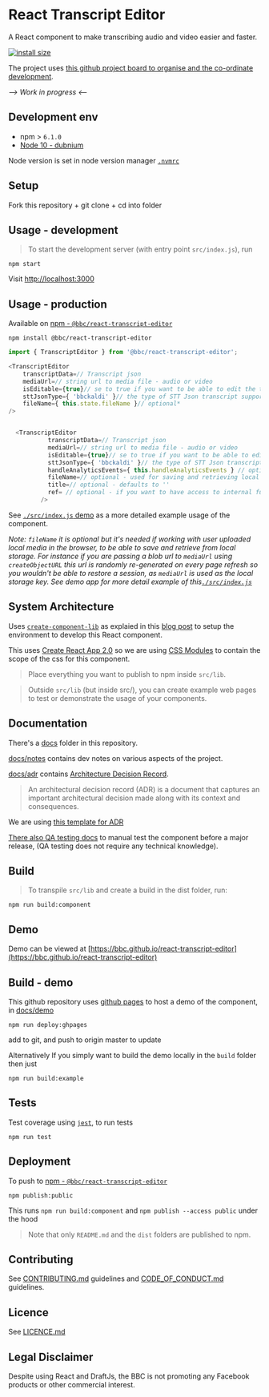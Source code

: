 # React Transcript Editor

<!-- _One liner_ -->
A React component to make transcribing audio and video easier and faster.

[![install size](https://packagephobia.now.sh/badge?p=@bbc/react-transcript-editor)](https://packagephobia.now.sh/result?p=@bbc/react-transcript-editor)

The project uses [this github project board to organise and the co-ordinate development](https://github.com/bbc/react-transcript-editor/projects/1).

_--> Work in progress <--_ 

<!-- _Screenshot of UI - optional_ -->

## Development env

 <!-- _How to run the development environment_ -->

- npm > `6.1.0`
- [Node 10 - dubnium](https://scotch.io/tutorials/whats-new-in-node-10-dubnium)

Node version is set in node version manager [`.nvmrc`](https://github.com/creationix/nvm#nvmrc)

<!-- _Coding style convention ref optional, eg which linter to use_ -->

<!-- _Linting, github pre-push hook - optional_ -->


## Setup

<!-- _stack - optional_ -->
<!-- _How to build and run the code/app_ -->

Fork this repository + git clone + cd into folder 

## Usage - development

<!-- git clone git@github.com:bbc/react-transcript-editor.git -->

> To start the development server (with entry point `src/index.js`), run

```
npm start
```

Visit [http://localhost:3000](http://localhost:3000)


## Usage - production

<!-- npm install react-transcript-editor -->

<!-- exampel usage - require etc.. -->
<!-- https://www.npmjs.com/package/@bbc/react-transcript-editor -->

Available on [npm - `@bbc/react-transcript-editor`](https://www.npmjs.com/package/@bbc/react-transcript-editor)

```
npm install @bbc/react-transcript-editor
```

```js
import { TranscriptEditor } from '@bbc/react-transcript-editor';

<TranscriptEditor
    transcriptData=// Transcript json
    mediaUrl=// string url to media file - audio or video 
    isEditable={true}// se to true if you want to be able to edit the text
    sttJsonType={ 'bbckaldi' }// the type of STT Json transcript supported.
    fileName={ this.state.fileName }// optional*
/>


  <TranscriptEditor
           transcriptData=// Transcript json
           mediaUrl=// string url to media file - audio or video 
           isEditable={true}// se to true if you want to be able to edit the text
           sttJsonType={ 'bbckaldi' }// the type of STT Json transcript supported.
           handleAnalyticsEvents={ this.handleAnalyticsEvents } // optional - if you want to collect analytics events.
           fileName=// optional - used for saving and retrieving local storage blob files 
           title=// optional - defaults to ''
           ref= // optional - if you want to have access to internal functions such as retrieving content from the editor. eg to save to a server/db.
         />
```
See [`./src/index.js` demo](./src/index.js) as a more detailed example usage of the component.

_Note: `fileName` it is optional but it's needed if working with user uploaded local media in the browser, to be able to save and retrieve from local storage. For instance if you are passing a blob url to `mediaUrl` using `createObjectURL` this url is randomly re-generated on every page refresh so you wouldn't be able to restore a session, as `mediaUrl` is used as the local storage key. See demo app for more detail example of this[`./src/index.js`](./src/index.js)_


## System Architecture

<!-- _High level overview of system architecture_ -->

Uses [`create-component-lib`](https://www.npmjs.com/package/create-component-lib) as explaied in this [blog post](https://hackernoon.com/creating-a-library-of-react-components-using-create-react-app-without-ejecting-d182df690c6b) to setup the environment to develop this React component.

This uses [Create React App 2.0](https://reactjs.org/blog/2018/10/01/create-react-app-v2.html) so we are using [CSS Modules](https://github.com/css-modules/css-modules) to contain the scope of the css for this component.

> Place everything you want to publish to npm inside `src/lib`. 

> Outside `src/lib` (but inside src/), you can create example web pages to test or demonstrate the usage of your components.

## Documentation 

There's a [docs](./docs) folder in this repository. 

[docs/notes](./docs/notes) contains dev notes on various aspects of the project.

[docs/adr](./docs/adr) contains [Architecture Decision Record](https://github.com/joelparkerhenderson/architecture_decision_record).

> An architectural decision record (ADR) is a document that captures an important architectural decision made along with its context and consequences.

We are using [this template for ADR](https://gist.github.com/iaincollins/92923cc2c309c2751aea6f1b34b31d95)

[There also QA testing docs](./docs/qa/README.md) to manual test the component before a major release, (QA testing does not require any technical knowledge).

## Build

<!-- _How to run build_ -->

> To transpile `src/lib` and create a build in the dist folder, run:

```
npm run build:component
```

## Demo 

Demo can be viewed at [https://bbc.github.io/react-transcript-editor](https://bbc.github.io/react-transcript-editor)

<!-- https://github.com/gitname/react-gh-pages 
-->


## Build - demo 

This github repository uses [github pages](https://pages.github.com/) to host a demo of the component, in [docs/demo](./docs/demo)

```
npm run deploy:ghpages
```

add to git, and push to origin master to update

<!-- https://help.github.com/articles/user-organization-and-project-pages/#project-pages-sites -->

Alternatively If you simply want to build the demo locally in the `build` folder then just

```
npm run build:example
```

## Tests

<!-- _How to carry out tests_ -->

Test coverage using [`jest`](https://jestjs.io/), to run tests

 ```
 npm run test
 ```

## Deployment

<!-- _How to deploy the code/app into test/staging/production_ -->

To push to  [npm - `@bbc/react-transcript-editor`](https://www.npmjs.com/package/@bbc/react-transcript-editor)

```
npm publish:public
```

This runs `npm run build:component` and `npm publish --access public` under the hood

> Note that only `README.md` and the `dist` folders are published to npm.


## Contributing 

See [CONTRIBUTING.md](./CONTRIBUTING.md) guidelines and [CODE_OF_CONDUCT.md](./CODE_OF_CONDUCT.md) guidelines.


## Licence

See [LICENCE.md](./LICENCE.md)


## Legal Disclaimer

Despite using React and DraftJs, the BBC is not promoting any Facebook products or other commercial interest.